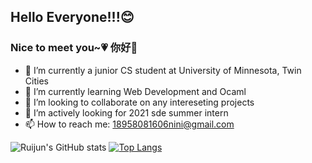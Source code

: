 ## Hello Everyone!!!😊
### Nice to meet you~💗 你好👋

- 🔭 I’m currently a junior CS student at University of Minnesota, Twin Cities 
- 🌱 I’m currently learning Web Development and Ocaml
- 👯 I’m looking to collaborate on any intereseting projects 
- 🤔 I’m actively looking for 2021 sde summer intern 
- 📫 How to reach me: 18958081606nini@gmail.com

![Ruijun's GitHub stats](https://github-readme-stats.vercel.app/api?username=reginanee&show_icons=true&theme=radical)
[![Top Langs](https://github-readme-stats.vercel.app/api/top-langs/?username=reginanee&layout=compact&count_private=true&theme=radical)](https://github.com/anuraghazra/github-readme-stats)
